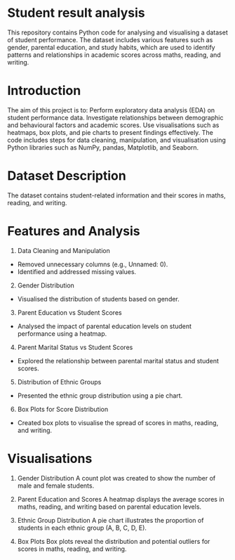 # Student result analysis
This repository contains Python code for analysing and visualising a dataset of student performance. The dataset includes various features such as gender, parental education, and study habits, which are used to identify patterns and relationships in academic scores across maths, reading, and writing.

# Introduction

The aim of this project is to:
Perform exploratory data analysis (EDA) on student performance data.
Investigate relationships between demographic and behavioural factors and academic scores.
Use visualisations such as heatmaps, box plots, and pie charts to present findings effectively.
The code includes steps for data cleaning, manipulation, and visualisation using Python libraries such as NumPy, pandas, Matplotlib, and Seaborn.

# Dataset Description
The dataset contains student-related information and their scores in maths, reading, and writing.

# Features and Analysis
1. Data Cleaning and Manipulation
- Removed unnecessary columns (e.g., Unnamed: 0).
- Identified and addressed missing values.
  
2. Gender Distribution
- Visualised the distribution of students based on gender.
  
3. Parent Education vs Student Scores
- Analysed the impact of parental education levels on student performance using a heatmap.
  
4. Parent Marital Status vs Student Scores
- Explored the relationship between parental marital status and student scores.
  
5. Distribution of Ethnic Groups
- Presented the ethnic group distribution using a pie chart.
  
6. Box Plots for Score Distribution
- Created box plots to visualise the spread of scores in maths, reading, and writing.

# Visualisations
1. Gender Distribution
A count plot was created to show the number of male and female students.

2. Parent Education and Scores
A heatmap displays the average scores in maths, reading, and writing based on parental education levels.

3. Ethnic Group Distribution
A pie chart illustrates the proportion of students in each ethnic group (A, B, C, D, E).

4. Box Plots
Box plots reveal the distribution and potential outliers for scores in maths, reading, and writing.
